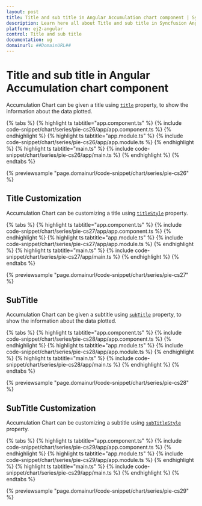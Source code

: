 ```yaml
---
layout: post
title: Title and sub title in Angular Accumulation chart component | Syncfusion
description: Learn here all about Title and sub title in Syncfusion Angular Accumulation chart component of Syncfusion Essential JS 2 and more.
platform: ej2-angular
control: Title and sub title 
documentation: ug
domainurl: ##DomainURL##
---
```


# Title and sub title in Angular Accumulation chart component

Accumulation Chart can be given a title using [`title`](https://ej2.syncfusion.com/angular/documentation/api/accumulation-chart/#title) property, to show the information
about the data plotted.

{% tabs %}
{% highlight ts tabtitle="app.component.ts" %}
{% include code-snippet/chart/series/pie-cs26/app/app.component.ts %}
{% endhighlight %}
{% highlight ts tabtitle="app.module.ts" %}
{% include code-snippet/chart/series/pie-cs26/app/app.module.ts %}
{% endhighlight %}
{% highlight ts tabtitle="main.ts" %}
{% include code-snippet/chart/series/pie-cs26/app/main.ts %}
{% endhighlight %}
{% endtabs %}
  
{% previewsample "page.domainurl/code-snippet/chart/series/pie-cs26" %}

## Title Customization

Accumulation Chart can be customizing a title using [`titleStyle`](https://ej2.syncfusion.com/angular/documentation/api/accumulation-chart/accumulationChartModel/#titlestyle) property.

{% tabs %}
{% highlight ts tabtitle="app.component.ts" %}
{% include code-snippet/chart/series/pie-cs27/app/app.component.ts %}
{% endhighlight %}
{% highlight ts tabtitle="app.module.ts" %}
{% include code-snippet/chart/series/pie-cs27/app/app.module.ts %}
{% endhighlight %}
{% highlight ts tabtitle="main.ts" %}
{% include code-snippet/chart/series/pie-cs27/app/main.ts %}
{% endhighlight %}
{% endtabs %}
  
{% previewsample "page.domainurl/code-snippet/chart/series/pie-cs27" %}

## SubTitle

Accumulation Chart can be given a subtitle using [`subTitle`](https://ej2.syncfusion.com/angular/documentation/api/accumulation-chart/accumulationChartModel/#subtitle) property, to show the information
about the data plotted.

{% tabs %}
{% highlight ts tabtitle="app.component.ts" %}
{% include code-snippet/chart/series/pie-cs28/app/app.component.ts %}
{% endhighlight %}
{% highlight ts tabtitle="app.module.ts" %}
{% include code-snippet/chart/series/pie-cs28/app/app.module.ts %}
{% endhighlight %}
{% highlight ts tabtitle="main.ts" %}
{% include code-snippet/chart/series/pie-cs28/app/main.ts %}
{% endhighlight %}
{% endtabs %}
  
{% previewsample "page.domainurl/code-snippet/chart/series/pie-cs28" %}

## SubTitle Customization

Accumulation Chart can be customizing a subtitle using [`subTitleStyle`](https://ej2.syncfusion.com/angular/documentation/api/accumulation-chart/accumulationChartModel/#subtitlestyle) property.

{% tabs %}
{% highlight ts tabtitle="app.component.ts" %}
{% include code-snippet/chart/series/pie-cs29/app/app.component.ts %}
{% endhighlight %}
{% highlight ts tabtitle="app.module.ts" %}
{% include code-snippet/chart/series/pie-cs29/app/app.module.ts %}
{% endhighlight %}
{% highlight ts tabtitle="main.ts" %}
{% include code-snippet/chart/series/pie-cs29/app/main.ts %}
{% endhighlight %}
{% endtabs %}
  
{% previewsample "page.domainurl/code-snippet/chart/series/pie-cs29" %}